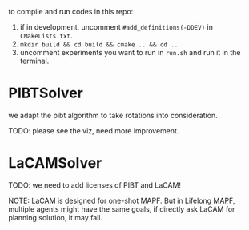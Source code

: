 to compile and run codes in this repo:
1. if in development, uncomment `#add_definitions(-DDEV)` in `CMakeLists.txt`.
2. `mkdir build && cd build && cmake .. && cd ..`
3. uncomment experiments you want to run in `run.sh` and run it in the terminal.

# PIBTSolver
we adapt the pibt algorithm to take rotations into consideration. 

TODO: please see the viz, need more improvement. 

# LaCAMSolver

TODO: we need to add licenses of PIBT and LaCAM!

NOTE: LaCAM is designed for one-shot MAPF. But in Lifelong MAPF, multiple agents might have the same goals, if directly ask LaCAM for planning solution, it may fail.